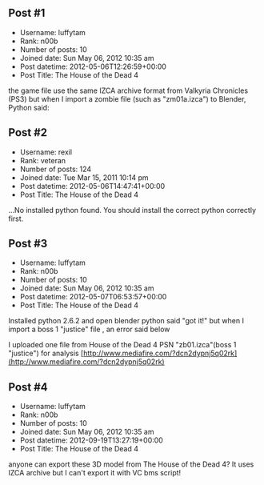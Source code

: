 ## Post #1
- Username: luffytam
- Rank: n00b
- Number of posts: 10
- Joined date: Sun May 06, 2012 10:35 am
- Post datetime: 2012-05-06T12:26:59+00:00
- Post Title: The House of the Dead 4

the game file use the same IZCA archive format from Valkyria Chronicles (PS3)
but when I import a zombie file (such as "zm01a.izca") to Blender, Python said:
## Post #2
- Username: rexil
- Rank: veteran
- Number of posts: 124
- Joined date: Tue Mar 15, 2011 10:14 pm
- Post datetime: 2012-05-06T14:47:41+00:00
- Post Title: The House of the Dead 4

...No installed python found.
You should install the correct python correctly    first.
## Post #3
- Username: luffytam
- Rank: n00b
- Number of posts: 10
- Joined date: Sun May 06, 2012 10:35 am
- Post datetime: 2012-05-07T06:53:57+00:00
- Post Title: The House of the Dead 4

Installed python 2.6.2 and open blender
python said "got it!" but when I import a boss 1 "justice" file , an error said below


I uploaded one file from House of the Dead 4 PSN "zb01.izca"(boss 1 "justice") for analysis
[http://www.mediafire.com/?dcn2dypnj5q02rk](http://www.mediafire.com/?dcn2dypnj5q02rk)
## Post #4
- Username: luffytam
- Rank: n00b
- Number of posts: 10
- Joined date: Sun May 06, 2012 10:35 am
- Post datetime: 2012-09-19T13:27:19+00:00
- Post Title: The House of the Dead 4

anyone can export these 3D model from The House of the Dead 4?
It uses IZCA archive but I can't export it with VC bms script!
